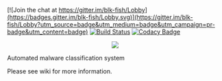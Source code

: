 [![Join the chat at https://gitter.im/blk-fish/Lobby](https://badges.gitter.im/blk-fish/Lobby.svg)](https://gitter.im/blk-fish/Lobby?utm_source=badge&utm_medium=badge&utm_campaign=pr-badge&utm_content=badge)
[![Build Status](https://travis-ci.org/snakes-in-the-box/blk-fish.svg?branch=master)](https://travis-ci.org/snakes-in-the-box/blk-fish)
[![Codacy Badge](https://api.codacy.com/project/badge/Grade/479d99f15de44e0dbf1f2f6570a7a86c)](https://www.codacy.com/app/snakes-in-the-box/blk-fish?utm_source=github.com&amp;utm_medium=referral&amp;utm_content=snakes-in-the-box/blk-fish&amp;utm_campaign=Badge_Grade)
<p align="center">
  <img src="https://github.com/snakes-in-the-box/blk-fish/blob/master/blkfish.png">
</p>


Automated malware classification system


Please see wiki for more information.
